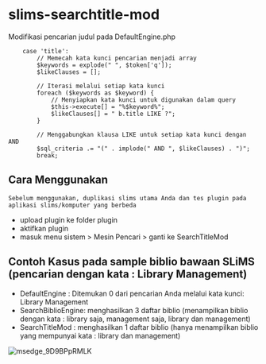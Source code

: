 
# slims-searchtitle-mod
Modifikasi pencarian judul pada DefaultEngine.php

````
    case 'title':
        // Memecah kata kunci pencarian menjadi array
        $keywords = explode(" ", $token['q']);
        $likeClauses = [];

        // Iterasi melalui setiap kata kunci
        foreach ($keywords as $keyword) {
            // Menyiapkan kata kunci untuk digunakan dalam query
            $this->execute[] = "%$keyword%";
            $likeClauses[] = " b.title LIKE ?";
        }

        // Menggabungkan klausa LIKE untuk setiap kata kunci dengan AND
        $sql_criteria .= "(" . implode(" AND ", $likeClauses) . ")";
        break;
````


## Cara Menggunakan 
`Sebelum menggunakan, duplikasi slims utama Anda dan tes plugin pada aplikasi slims/komputer yang berbeda`

- upload plugin ke folder plugin
- aktifkan plugin
- masuk menu sistem > Mesin Pencari > ganti ke SearchTitleMod


## Contoh Kasus pada sample biblio bawaan SLiMS (pencarian dengan kata : Library Management)
- DefaultEngine : Ditemukan 0 dari pencarian Anda melalui kata kunci: Library Management
- SearchBiblioEngine: menghasilkan 3 daftar biblio (menampilkan biblio dengan kata : library saja, management saja, library dan management)
- SearchTitleMod : menghasilkan 1 daftar biblio (hanya menampilkan biblio yang mempunyai kata : library dan management)

![msedge_9D9BPpRMLK](https://github.com/adeism/slims-searchtitle-mod/assets/10825264/b066aad1-9141-4f02-9a51-a17222489669)

